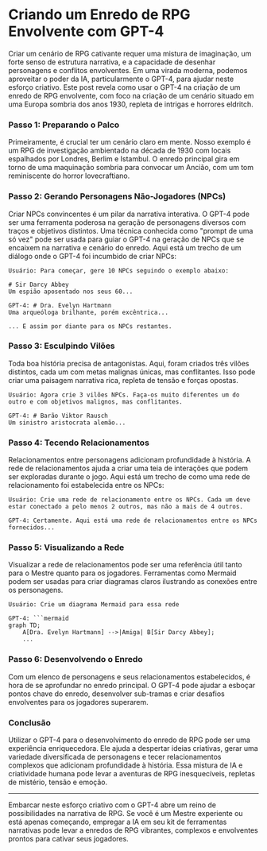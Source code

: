 # Criando um Enredo de RPG Envolvente com GPT-4

Criar um cenário de RPG cativante requer uma mistura de imaginação, um forte senso de estrutura narrativa, e a capacidade de desenhar personagens e conflitos envolventes. Em uma virada moderna, podemos aproveitar o poder da IA, particularmente o GPT-4, para ajudar neste esforço criativo. Este post revela como usar o GPT-4 na criação de um enredo de RPG envolvente, com foco na criação de um cenário situado em uma Europa sombria dos anos 1930, repleta de intrigas e horrores eldritch.

### Passo 1: Preparando o Palco

Primeiramente, é crucial ter um cenário claro em mente. Nosso exemplo é um RPG de investigação ambientado na década de 1930 com locais espalhados por Londres, Berlim e Istambul. O enredo principal gira em torno de uma maquinação sombria para convocar um Ancião, com um tom reminiscente do horror lovecraftiano.

### Passo 2: Gerando Personagens Não-Jogadores (NPCs)

Criar NPCs convincentes é um pilar da narrativa interativa. O GPT-4 pode ser uma ferramenta poderosa na geração de personagens diversos com traços e objetivos distintos. Uma técnica conhecida como "prompt de uma só vez" pode ser usada para guiar o GPT-4 na geração de NPCs que se encaixem na narrativa e cenário do enredo. Aqui está um trecho de um diálogo onde o GPT-4 foi incumbido de criar NPCs:

```plaintext
Usuário: Para começar, gere 10 NPCs seguindo o exemplo abaixo:

# Sir Darcy Abbey
Um espião aposentado nos seus 60...

GPT-4: # Dra. Evelyn Hartmann
Uma arqueóloga brilhante, porém excêntrica...

... E assim por diante para os NPCs restantes.
```

### Passo 3: Esculpindo Vilões

Toda boa história precisa de antagonistas. Aqui, foram criados três vilões distintos, cada um com metas malignas únicas, mas conflitantes. Isso pode criar uma paisagem narrativa rica, repleta de tensão e forças opostas.

```plaintext
Usuário: Agora crie 3 vilões NPCs. Faça-os muito diferentes um do outro e com objetivos malignos, mas conflitantes.

GPT-4: # Barão Viktor Rausch
Um sinistro aristocrata alemão...
```

### Passo 4: Tecendo Relacionamentos

Relacionamentos entre personagens adicionam profundidade à história. A rede de relacionamentos ajuda a criar uma teia de interações que podem ser exploradas durante o jogo. Aqui está um trecho de como uma rede de relacionamento foi estabelecida entre os NPCs:

```plaintext
Usuário: Crie uma rede de relacionamento entre os NPCs. Cada um deve estar conectado a pelo menos 2 outros, mas não a mais de 4 outros.

GPT-4: Certamente. Aqui está uma rede de relacionamentos entre os NPCs fornecidos...
```

### Passo 5: Visualizando a Rede

Visualizar a rede de relacionamentos pode ser uma referência útil tanto para o Mestre quanto para os jogadores. Ferramentas como Mermaid podem ser usadas para criar diagramas claros ilustrando as conexões entre os personagens.

```plaintext
Usuário: Crie um diagrama Mermaid para essa rede

GPT-4: ```mermaid
graph TD;
    A[Dra. Evelyn Hartmann] -->|Amiga| B[Sir Darcy Abbey];
    ...
```

### Passo 6: Desenvolvendo o Enredo

Com um elenco de personagens e seus relacionamentos estabelecidos, é hora de se aprofundar no enredo principal. O GPT-4 pode ajudar a esboçar pontos chave do enredo, desenvolver sub-tramas e criar desafios envolventes para os jogadores superarem.

### Conclusão

Utilizar o GPT-4 para o desenvolvimento do enredo de RPG pode ser uma experiência enriquecedora. Ele ajuda a despertar ideias criativas, gerar uma variedade diversificada de personagens e tecer relacionamentos complexos que adicionam profundidade à história. Essa mistura de IA e criatividade humana pode levar a aventuras de RPG inesquecíveis, repletas de mistério, tensão e emoção.

---

Embarcar neste esforço criativo com o GPT-4 abre um reino de possibilidades na narrativa de RPG. Se você é um Mestre experiente ou está apenas começando, empregar a IA em seu kit de ferramentas narrativas pode levar a enredos de RPG vibrantes, complexos e envolventes prontos para cativar seus jogadores.
